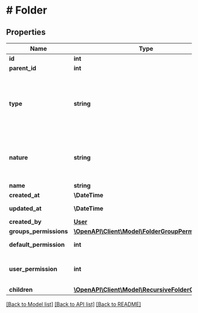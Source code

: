 # # Folder

## Properties

Name | Type | Description | Notes
------------ | ------------- | ------------- | -------------
**id** | **int** |  | [readonly]
**parent_id** | **int** |  | [optional]
**type** | **string** | DEPRECATED: Use &#39;nature&#39; instead. Value is \&quot;Folder\&quot;. It is usefull to parse the tree and discriminate folders and files | [readonly]
**nature** | **string** | Value is \&quot;Folder\&quot;. It is usefull to parse the tree and discriminate folders and files | [readonly]
**name** | **string** | Name of the folder |
**created_at** | **\DateTime** | Creation date | [readonly]
**updated_at** | **\DateTime** | Date of the last update | [readonly]
**created_by** | [**User**](User.md) |  | [readonly]
**groups_permissions** | [**\OpenAPI\Client\Model\FolderGroupPermission[]**](FolderGroupPermission.md) |  | [readonly]
**default_permission** | **int** | Permission for a Folder | [optional]
**user_permission** | **int** | Aggregate of group user permissions and folder default permission | [readonly]
**children** | [**\OpenAPI\Client\Model\RecursiveFolderChildren[]**](RecursiveFolderChildren.md) |  | [readonly]

[[Back to Model list]](../../README.md#models) [[Back to API list]](../../README.md#endpoints) [[Back to README]](../../README.md)
